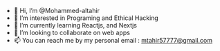 - 👋 Hi, I’m @Mohammed-altahir
- 👀 I’m interested in Programing and Ethical Hacking
- 🌱 I’m currently learning Reactjs, and Nextjs
- 💞️ I’m looking to collaborate on web apps
- 📫 You can reach me by my personal email : mtahir57777@gmail.com

<!---
Mohammed-altahir/Mohammed-altahir is a ✨ special ✨ repository because its `README.md` (this file) appears on your GitHub profile.
You can click the Preview link to take a look at your changes.
--->
